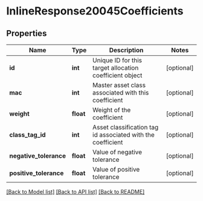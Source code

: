 # InlineResponse20045Coefficients

## Properties
Name | Type | Description | Notes
------------ | ------------- | ------------- | -------------
**id** | **int** | Unique ID for this target allocation coefficient object | [optional] 
**mac** | **int** | Master asset class associated with this coefficient | [optional] 
**weight** | **float** | Weight of the coefficient | [optional] 
**class_tag_id** | **int** | Asset classification tag id associated with the coefficient | [optional] 
**negative_tolerance** | **float** | Value of negative tolerance | [optional] 
**positive_tolerance** | **float** | Value of positive tolerance | [optional] 

[[Back to Model list]](../README.md#documentation-for-models) [[Back to API list]](../README.md#documentation-for-api-endpoints) [[Back to README]](../README.md)

